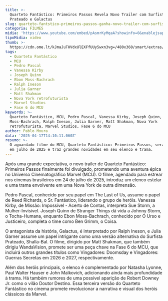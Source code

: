 ```yaml
---
title: >-
  Quarteto Fantástico: Primeiros Passos Revela Novo Trailer com Surfista
  Prateado e Galactus
slug: quarteto-fantstico-primeiros-passos-ganha-novo-trailer-com-surfista-e-galactus
categoria: FILMES
midia: 'https://www.youtube.com/embed/pAsmrKyMqaA?showinfo=0&enablejsapi=1'
tipoMidia: video
thumb: >-
  https://cdn.ome.lt/kJmaJuTHVdxUlEXFfUUy5wxn3vg=/480x360/smart/extras/conteudos/imagem_2025-04-17_110126182.png
tags:
  - Quarteto Fantástico
  - MCU
  - Pedro Pascal
  - Vanessa Kirby
  - Joseph Quinn
  - Ebon Moss-Bachrach
  - Ralph Ineson
  - Julia Garner
  - Matt Shakman
  - Nova York retrofuturista
  - Marvel Studios
  - Fase 6 do MCU
keywords: >-
  Quarteto Fantástico, MCU, Pedro Pascal, Vanessa Kirby, Joseph Quinn, Ebon
  Moss-Bachrach, Ralph Ineson, Julia Garner, Matt Shakman, Nova York
  retrofuturista, Marvel Studios, Fase 6 do MCU
author: Pablo Moura
data: '2025-04-17T14:10:11.060Z'
resumo: >-
  O aguardado filme do MCU, Quarteto Fantástico: Primeiros Passos, será lançado
  em julho de 2025 e traz grandes novidades em seu elenco e trama.
---
```


Após uma grande expectativa, o novo trailer de Quarteto Fantástico: Primeiros Passos finalmente foi divulgado, prometendo uma aventura épica no Universo Cinematográfico Marvel (MCU). O filme, agendado para estrear nos cinemas brasileiros em 24 de julho de 2025, introduz um elenco estelar e uma trama envolvente em uma Nova York de outra dimensão.

Pedro Pascal, conhecido por seu papel em The Last of Us, assume o papel de Reed Richards, o Sr. Fantástico, liderando o grupo de heróis. Vanessa Kirby, de Missão: Impossível - Acerto de Contas, interpreta Sue Storm, a Mulher-Invisível. Joseph Quinn de Stranger Things dá vida a Johnny Storm, o Tocha-Humana, enquanto Ebon Moss-Bachrach, conhecido por O Urso e Justiceiro, completa o time como Ben Grimm, o Coisa.

O antagonista da história, Galactus, é interpretado por Ralph Ineson, e Julia Garner assume um papel intrigante como uma versão alternativa do Surfista Prateado, Shalla-Bal. O filme, dirigido por Matt Shakman, que também dirigiu WandaVision, promete ser uma peça chave na Fase 6 do MCU, que incluirá outros grandes títulos como Vingadores: Doomsday e Vingadores: Guerras Secretas em 2026 e 2027, respectivamente.

Além dos heróis principais, o elenco é complementado por Natasha Lyonne, Paul Walter Hauser e John Malkovich, adicionando ainda mais profundidade à trama. Há também rumores de uma possível aparição de Robert Downey Jr. como o vilão Doutor Destino. Essa terceira versão do Quarteto Fantástico no cinema promete revolucionar a narrativa e visual dos heróis clássicos da Marvel.
